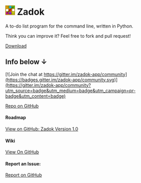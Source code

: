 <h1><img src="zadok.svg" width="30">&nbsp;Zadok</h1>
A to-do list program for the command line, written in Python.

Think you can improve it? Feel free to fork and pull request!

[Download](https://github.com/forgenst/zadok/releases/)

## Info below ↓

[![Join the chat at https://gitter.im/zadok-app/community](https://badges.gitter.im/zadok-app/community.svg)](https://gitter.im/zadok-app/community?utm_source=badge&utm_medium=badge&utm_campaign=pr-badge&utm_content=badge)

[Repo on GitHub](https://github.com/forgenst/zadok)

#### Roadmap
[View on GitHub: Zadok Version 1.0](https://github.com/forgenst/zadok/projects/2)

#### Wiki
[View On GitHub](https://github.com/forgenst/zadok/wiki)

#### Report an Issue:
[Report on GitHub](https://github.com/forgenst/zadok/issues/choose)
